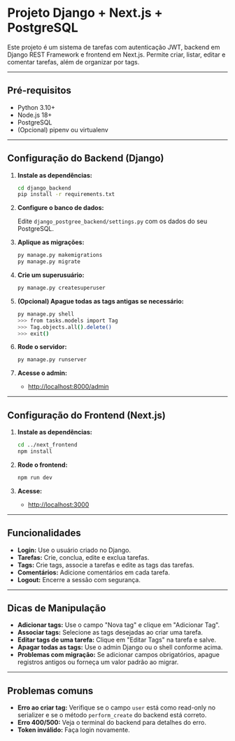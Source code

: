 # Projeto Django + Next.js + PostgreSQL

Este projeto é um sistema de tarefas com autenticação JWT, backend em Django REST Framework e frontend em Next.js. Permite criar, listar, editar e comentar tarefas, além de organizar por tags.

---

## **Pré-requisitos**

- Python 3.10+
- Node.js 18+
- PostgreSQL
- (Opcional) pipenv ou virtualenv

---

## **Configuração do Backend (Django)**

1. **Instale as dependências:**

   ```sh
   cd django_backend
   pip install -r requirements.txt
   ```

2. **Configure o banco de dados:**

   Edite `django_postgree_backend/settings.py` com os dados do seu PostgreSQL.

3. **Aplique as migrações:**

   ```sh
   py manage.py makemigrations
   py manage.py migrate
   ```

4. **Crie um superusuário:**

   ```sh
   py manage.py createsuperuser
   ```

5. **(Opcional) Apague todas as tags antigas se necessário:**

   ```sh
   py manage.py shell
   >>> from tasks.models import Tag
   >>> Tag.objects.all().delete()
   >>> exit()
   ```

6. **Rode o servidor:**

   ```sh
   py manage.py runserver
   ```

7. **Acesse o admin:**

   - [http://localhost:8000/admin](http://localhost:8000/admin)

---

## **Configuração do Frontend (Next.js)**

1. **Instale as dependências:**

   ```sh
   cd ../next_frontend
   npm install
   ```

2. **Rode o frontend:**

   ```sh
   npm run dev
   ```

3. **Acesse:**

   - [http://localhost:3000](http://localhost:3000)

---

## **Funcionalidades**

- **Login:** Use o usuário criado no Django.
- **Tarefas:** Crie, conclua, edite e exclua tarefas.
- **Tags:** Crie tags, associe a tarefas e edite as tags das tarefas.
- **Comentários:** Adicione comentários em cada tarefa.
- **Logout:** Encerre a sessão com segurança.

---

## **Dicas de Manipulação**

- **Adicionar tags:** Use o campo "Nova tag" e clique em "Adicionar Tag".
- **Associar tags:** Selecione as tags desejadas ao criar uma tarefa.
- **Editar tags de uma tarefa:** Clique em "Editar Tags" na tarefa e salve.
- **Apagar todas as tags:** Use o admin Django ou o shell conforme acima.
- **Problemas com migração:** Se adicionar campos obrigatórios, apague registros antigos ou forneça um valor padrão ao migrar.

---

## **Problemas comuns**

- **Erro ao criar tag:** Verifique se o campo `user` está como read-only no serializer e se o método `perform_create` do backend está correto.
- **Erro 400/500:** Veja o terminal do backend para detalhes do erro.
- **Token inválido:** Faça login novamente.

